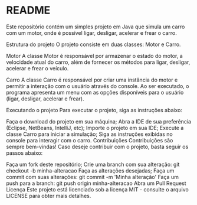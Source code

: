 # README
Este repositório contém um simples projeto em Java que simula um carro com um motor, onde é possível ligar, desligar, acelerar e frear o carro.

Estrutura do projeto
O projeto consiste em duas classes: Motor e Carro.

Motor
A classe Motor é responsável por armazenar o estado do motor, a velocidade atual do carro, além de fornecer os métodos para ligar, desligar, acelerar e frear o veículo.

Carro
A classe Carro é responsável por criar uma instância do motor e permitir a interação com o usuário através do console. Ao ser executado, o programa apresenta um menu com as opções disponíveis para o usuário (ligar, desligar, acelerar e frear).

Executando o projeto
Para executar o projeto, siga as instruções abaixo:

Faça o download do projeto em sua máquina;
Abra a IDE de sua preferência (Eclipse, NetBeans, IntelliJ, etc);
Importe o projeto em sua IDE;
Execute a classe Carro para iniciar a simulação;
Siga as instruções exibidas no console para interagir com o carro.
Contribuições
Contribuições são sempre bem-vindas! Caso deseje contribuir com o projeto, basta seguir os passos abaixo:

Faça um fork deste repositório;
Crie uma branch com sua alteração: git checkout -b minha-alteracao
Faça as alterações desejadas;
Faça um commit com suas alterações: git commit -m 'Minha alteração'
Faça um push para a branch: git push origin minha-alteracao
Abra um Pull Request
Licença
Este projeto está licenciado sob a licença MIT - consulte o arquivo LICENSE para obter mais detalhes.
